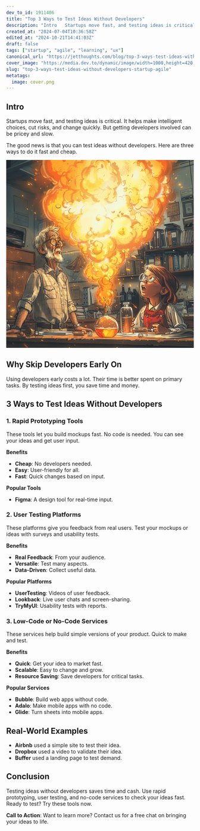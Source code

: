 ```yaml
---
dev_to_id: 1911406
title: "Top 3 Ways to Test Ideas Without Developers"
description: "Intro   Startups move fast, and testing ideas is critical. It helps make intelligent..."
created_at: "2024-07-04T10:36:58Z"
edited_at: "2024-10-21T14:41:03Z"
draft: false
tags: ["startup", "agile", "learning", "ux"]
canonical_url: "https://jetthoughts.com/blog/top-3-ways-test-ideas-without-developers-startup-agile/"
cover_image: "https://media.dev.to/dynamic/image/width=1000,height=420,fit=cover,gravity=auto,format=auto/https%3A%2F%2Fdev-to-uploads.s3.amazonaws.com%2Fuploads%2Farticles%2Fphse12oocyc3yv33sl4c.png"
slug: "top-3-ways-test-ideas-without-developers-startup-agile"
metatags:
  image: cover.png
---
```

Intro
-----

Startups move fast, and testing ideas is critical. It helps make intelligent choices, cut risks, and change quickly. But getting developers involved can be pricey and slow.

The good news is that you can test ideas without developers. Here are three ways to do it fast and cheap.

![Image description](file_0.png)

Why Skip Developers Early On
----------------------------

Using developers early costs a lot. Their time is better spent on primary tasks. By testing ideas first, you save time and money.

3 Ways to Test Ideas Without Developers
---------------------------------------

### 1\. Rapid Prototyping Tools

These tools let you build mockups fast. No code is needed. You can see your ideas and get user input.

**Benefits**

-   **Cheap**: No developers needed.
-   **Easy**: User-friendly for all.
-   **Fast**: Quick changes based on input.

**Popular Tools**

-   **Figma**: A design tool for real-time input.

### 2\. User Testing Platforms

These platforms give you feedback from real users. Test your mockups or ideas with surveys and usability tests.

**Benefits**

-   **Real Feedback**: From your audience.
-   **Versatile**: Test many aspects.
-   **Data-Driven**: Collect useful data.

**Popular Platforms**

-   **UserTesting**: Videos of user feedback.
-   **Lookback**: Live user chats and screen-sharing.
-   **TryMyUI**: Usability tests with reports.

### 3\. Low-Code or No-Code Services

These services help build simple versions of your product. Quick to make and test.

**Benefits**

-   **Quick**: Get your idea to market fast.
-   **Scalable**: Easy to change and grow.
-   **Resource Saving**: Save developers for critical tasks.

**Popular Services**

-   **Bubble**: Build web apps without code.
-   **Adalo**: Make mobile apps with no code.
-   **Glide**: Turn sheets into mobile apps.

Real-World Examples
-------------------

-   **Airbnb** used a simple site to test their idea.
-   **Dropbox** used a video to validate their idea.
-   **Buffer** used a landing page to test demand.

Conclusion
----------

Testing ideas without developers saves time and cash. Use rapid prototyping, user testing, and no-code services to check your ideas fast. Ready to test? Try these tools now.

**Call to Action**: Want to learn more? Contact us for a free chat on bringing your ideas to life.